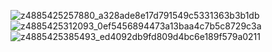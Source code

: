 ![z4885425257880_a328ade8e17d791549c5331363b3b1db](https://github.com/ungngoctri2003/KT_LTDD/assets/97950144/337258e8-87a4-4f2e-a97d-2afbfdbd492b)
![z4885425312093_0ef5456894473a13baa4c7b5c8729c3a](https://github.com/ungngoctri2003/KT_LTDD/assets/97950144/a7854a3e-4bbe-4a61-a0cf-252d7bea9f2a)
![z4885425385493_ed4092db9fd809d4bc6e189f579a0211](https://github.com/ungngoctri2003/KT_LTDD/assets/97950144/5f161731-5ec8-4901-8db6-ae872b46e093)
